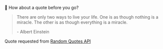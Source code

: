 📣 How about a quote before you go?

> There are only two ways to live your life. One is as though nothing is a miracle. The other is as though everything is a miracle.
>
> <p>- Albert Einstein</p>

Quote requested from [Random Quotes API](https://github.com/lukePeavey/quotable)
